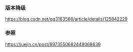 ### 版本降级
https://blog.csdn.net/qq3163566/article/details/125842229

### 参照
https://juejin.cn/post/6973550682448068639
